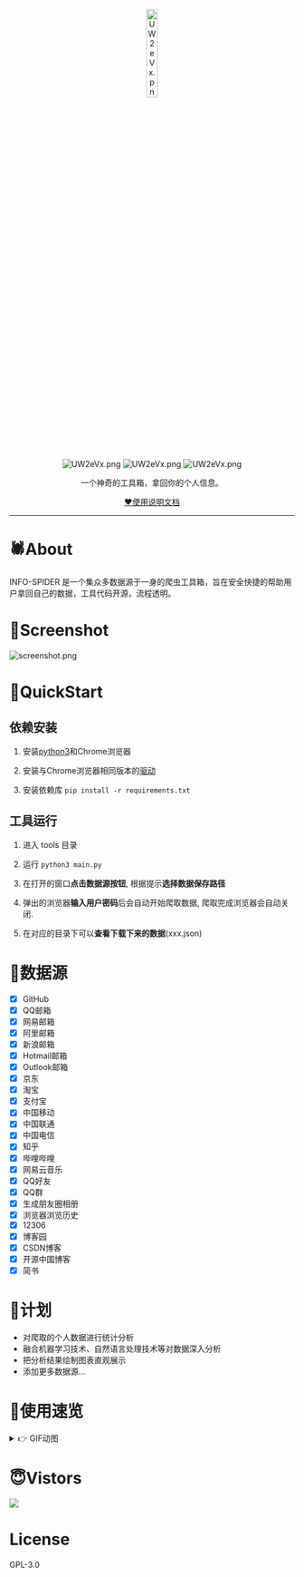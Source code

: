<p align="center">
  <a href="https://www.meetup.com/Angular-Medellin/">
    <img src="https://s1.ax1x.com/2020/07/19/UW2eVx.png" alt="UW2eVx.png" border="0" height="20%" width="20%"/>
  </a>
</p>

<p align="center">
    <a>
        <img src="https://img.shields.io/badge/python-v3-blue" alt="UW2eVx.png" />
    </a>
    <a>
        <img src="https://img.shields.io/badge/platform-Windows-blue" alt="UW2eVx.png" />
    </a>
    <a>
        <img src="https://img.shields.io/website?up_message=%E4%BD%BF%E7%94%A8%E6%96%87%E6%A1%A3&url=https%3A%2F%2Finfospider.vercel.app%2F" alt="UW2eVx.png" />
    </a>

</p>
<p align="center">一个神奇的工具箱，拿回你的个人信息。</p>
<p align="center"><a href="https://infospider.vercel.app/">❤️使用说明文档</a></p>

***
# 🕷About
INFO-SPIDER 是一个集众多数据源于一身的爬虫工具箱，旨在安全快捷的帮助用户拿回自己的数据，工具代码开源，流程透明。

# 🎨Screenshot

![screenshot.png](https://i.loli.net/2020/07/19/HUDljdTazJQA6hX.png ':size=70%')

# 🚀QuickStart

## 依赖安装

1. 安装[python3](https://www.python.org/downloads/)和Chrome浏览器

2. 安装与Chrome浏览器相同版本的[驱动](http://chromedriver.storage.googleapis.com/index.html)

3. 安装依赖库 `pip install -r requirements.txt`

## 工具运行

1. 进入 tools 目录

2. 运行 `python3 main.py`

3. 在打开的窗口**点击数据源按钮**, 根据提示**选择数据保存路径**

4. 弹出的浏览器**输入用户密码**后会自动开始爬取数据, 爬取完成浏览器会自动关闭.
   
5. 在对应的目录下可以**查看下载下来的数据**(xxx.json)


# 🌈数据源
- [x] GitHub
- [x] QQ邮箱
- [x] 网易邮箱
- [x] 阿里邮箱
- [x] 新浪邮箱
- [x] Hotmail邮箱
- [x] Outlook邮箱
- [x] 京东
- [x] 淘宝
- [x] 支付宝
- [x] 中国移动
- [x] 中国联通
- [x] 中国电信
- [x] 知乎
- [x] 哔哩哔哩
- [x] 网易云音乐
- [x] QQ好友
- [x] QQ群
- [x] 生成朋友圈相册
- [x] 浏览器浏览历史
- [x] 12306
- [x] 博客园
- [x] CSDN博客
- [x] 开源中国博客
- [x] 简书

# 📑计划

- 对爬取的个人数据进行统计分析
- 融合机器学习技术、自然语言处理技术等对数据深入分析
- 把分析结果绘制图表直观展示
- 添加更多数据源...


# 🚀使用速览

<details>
<summary>👉 GIF动图</summary>

[![UfKlVK.md.gif](https://s1.ax1x.com/2020/07/20/UfKlVK.md.gif)](https://imgchr.com/i/UfKlVK)
[![UfKA5F.md.gif](https://s1.ax1x.com/2020/07/20/UfKA5F.md.gif)](https://imgchr.com/i/UfKA5F)
[![UfKVC4.md.gif](https://s1.ax1x.com/2020/07/20/UfKVC4.md.gif)](https://imgchr.com/i/UfKVC4)
[![UfKZ8J.md.gif](https://s1.ax1x.com/2020/07/20/UfKZ8J.md.gif)](https://imgchr.com/i/UfKZ8J)
[![UfKMb6.md.gif](https://s1.ax1x.com/2020/07/20/UfKMb6.md.gif)](https://imgchr.com/i/UfKMb6)
[![UfKe29.md.gif](https://s1.ax1x.com/2020/07/20/UfKe29.md.gif)](https://imgchr.com/i/UfKe29)
[![UfKmvR.md.gif](https://s1.ax1x.com/2020/07/20/UfKmvR.md.gif)](https://imgchr.com/i/UfKmvR)
[![UfKuK1.md.gif](https://s1.ax1x.com/2020/07/20/UfKuK1.md.gif)](https://imgchr.com/i/UfKuK1)
[![UfKKDx.md.gif](https://s1.ax1x.com/2020/07/20/UfKKDx.md.gif)](https://imgchr.com/i/UfKKDx)
[![UfKGPe.md.gif](https://s1.ax1x.com/2020/07/20/UfKGPe.md.gif)](https://imgchr.com/i/UfKGPe)
[![UfKY2d.md.gif](https://s1.ax1x.com/2020/07/20/UfKY2d.md.gif)](https://imgchr.com/i/UfKY2d)
[![UfK1UO.md.gif](https://s1.ax1x.com/2020/07/20/UfK1UO.md.gif)](https://imgchr.com/i/UfK1UO)
[![UfK35D.md.gif](https://s1.ax1x.com/2020/07/20/UfK35D.md.gif)](https://imgchr.com/i/UfK35D)
[![UfKUKI.md.gif](https://s1.ax1x.com/2020/07/20/UfKUKI.md.gif)](https://imgchr.com/i/UfKUKI)
[![UfKtxA.md.gif](https://s1.ax1x.com/2020/07/20/UfKtxA.md.gif)](https://imgchr.com/i/UfKtxA)
[![UfKJ8H.md.gif](https://s1.ax1x.com/2020/07/20/UfKJ8H.md.gif)](https://imgchr.com/i/UfKJ8H)
[![UfKdqP.md.gif](https://s1.ax1x.com/2020/07/20/UfKdqP.md.gif)](https://imgchr.com/i/UfKdqP)
[![UfK0Vf.md.gif](https://s1.ax1x.com/2020/07/20/UfK0Vf.md.gif)](https://imgchr.com/i/UfK0Vf)
[![UfKBa8.md.gif](https://s1.ax1x.com/2020/07/20/UfKBa8.md.gif)](https://imgchr.com/i/UfKBa8)
[![UfKart.md.gif](https://s1.ax1x.com/2020/07/20/UfKart.md.gif)](https://imgchr.com/i/UfKart)

</details>

# 😇Vistors

![](http://profile-counter.glitch.me/kangvcar/count.svg)


# License
GPL-3.0